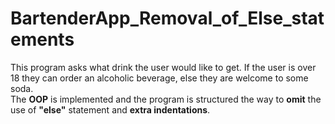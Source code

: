 # BartenderApp_Removal_of_Else_statements

This program asks what drink the user would like to get. If the user is over 18 they can order an alcoholic beverage, else they are welcome to some soda.<br /> 
The **OOP** is implemented and the program is structured the way to **omit** the use of **"else"** statement and **extra indentations**.
